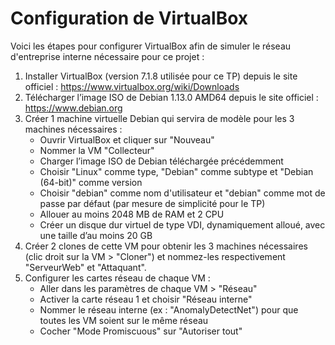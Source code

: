 # Configuration de VirtualBox

Voici les étapes pour configurer VirtualBox afin de simuler le réseau d'entreprise interne nécessaire pour ce projet :

1. Installer VirtualBox (version 7.1.8 utilisée pour ce TP) depuis le site officiel : https://www.virtualbox.org/wiki/Downloads
2. Télécharger l’image ISO de Debian 1.13.0 AMD64 depuis le site officiel : https://www.debian.org
3. Créer 1 machine virtuelle Debian qui servira de modèle pour les 3 machines nécessaires :
   - Ouvrir VirtualBox et cliquer sur "Nouveau"
   - Nommer la VM "Collecteur"
   - Charger l’image ISO de Debian téléchargée précédemment
   - Choisir "Linux" comme type, "Debian" comme subtype et "Debian (64-bit)" comme version
   - Choisir "debian" comme nom d'utilisateur et "debian" comme mot de passe par défaut (par mesure de simplicité pour le TP)
   - Allouer au moins 2048 MB de RAM et 2 CPU
   - Créer un disque dur virtuel de type VDI, dynamiquement alloué, avec une taille d’au moins 20 GB
4. Créer 2 clones de cette VM pour obtenir les 3 machines nécessaires (clic droit sur la VM > "Cloner") et nommez-les respectivement "ServeurWeb" et "Attaquant".
5. Configurer les cartes réseau de chaque VM :
    - Aller dans les paramètres de chaque VM > "Réseau"
    - Activer la carte réseau 1 et choisir "Réseau interne"
    - Nommer le réseau interne (ex : "AnomalyDetectNet") pour que toutes les VM soient sur le même réseau
    - Cocher "Mode Promiscuous" sur "Autoriser tout"
